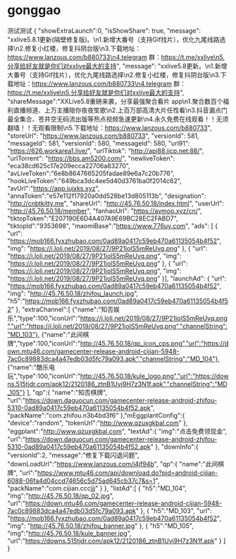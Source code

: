 # gonggao
测试测试
{
    "showExtraLaunch":0,
    "isShowShare": true,
    "message": "xxlive5.8.1更新(隔壁修复版)。\n1.新增大番号（支持Gif找片），优化九尾线路选择\n2.修复小红楼，修复抖阴台版\n3.下载地址：https://www.lanzous.com/b880733\n4.telegram 群：https://t.me/xxlive\n5.分享给好友就是你们对xxlive最大的支持",
    "message": "xxlive5.8更新。\n1.新增大番号（支持Gif找片），优化九尾线路选择\n2.修复小红楼，修复抖阴台版\n3.下载地址：https://www.lanzous.com/b880733\n4.telegram 群：https://t.me/xxlive\n5.分享给好友就是你们对xxlive最大的支持",
    "shareMessage":"XXLive5.8重磅来袭，分享最强聚合看片 app\n1.聚合数百个福利直播频道、上万主播陪你夜夜笙歌\n2.上百万部高清大片任性看\n3.抖音漏点门最全集合、苍井空无码流出版等热点视频急速更新\n4.永久免费在线观看！！无须翻墙！！无观看限制\n5.下载地址：https://www.lanzous.com/b880733",
    "storeUrl": "https://www.lanzous.com/b880733",
    "versionId": 581,
    "messageId": 581,
    "versionId": 580,
    "messageId": 580,
    "url91": "https://626.workarea1.live/",
    "urlTiktok": "http://api88.iicp.net:88/",
    "urlTorrent": "https://bbs.am5200.com/",
    "newliveToken": "eca38cd625c17e209ecca22706a83270",
    "avLiveToken":"6e8b8647665205fadae89e6a7c20b776",
    "hookLiveToken":"649bca3dc4ee5d40d3761ba0f2014c62",
	"avUrl":"https://app.iujxks.xyz",
	"annaToken":"e57e112f17920a0dd528be13d805113b",
    "designation": "http://cnbtkitty.me",
    "shareUrl": "http://45.76.50.18/index.html",
    "userUrl": "http://45.76.50.18/member",
    "fanhaoUrl": "https://avmoo.xyz/cn/",
    "tiktopToken":"E207190E6D4A407A9E69BC28EC2FABD7",
    "tiktopId":"9353698",
    "maomiBase":"https://www.776uy.com",
    "ads": [
        {
        "url": "https://mob166.fyxzhubao.com/0ad89a0417c59eb470a61135054b4f52",
        "img": "https://i.loli.net/2019/08/27/9P21iolS5mReUvq.png"
        },
        {
        "url": "https://i.loli.net/2019/08/27/9P21iolS5mReUvq.png",
        "img": "https://i.loli.net/2019/08/27/9P21iolS5mReUvq.png"
        },
	    {
        "url": "https://i.loli.net/2019/08/27/9P21iolS5mReUvq.png",
        "img": "https://i.loli.net/2019/08/27/9P21iolS5mReUvq.png"
        }],
    "launchAd": {
        "url": "https://mob166.fyxzhubao.com/0ad89a0417c59eb470a61135054b4f52",
        "img": "http://45.76.50.18/zhifou_launch.jpg",
	    "h5":"https://mob166.fyxzhubao.com/0ad89a0417c59eb470a61135054b4f52"
        },
    "extraChannel":[
        {"name":"知否娱乐","type":100,"iconUrl":"https://i.loli.net/2019/08/27/9P21iolS5mReUvq.png","url":"https://i.loli.net/2019/08/27/9P21iolS5mReUvq.png","channelString":"MD_103"},
        {"name":"此间棋牌","type":100,"iconUrl":"http://45.76.50.18/qp_icon_cps.png","url":"https://down.mtu46.com/gamecenter-release-android-cijian-5948-7ac0c89883dca4a47edb03d5fc79a093.apk","channelString":"MD_104"},
        {"name":"酷乐电玩","type":100,"iconUrl":"http://45.76.50.18/kule_logo.png","url":"https://downs.515tjdr.com/apk12/2120186_ztnB1Uvj9H7z3N1f.apk","channelString":"MD_105"}
        ],
    "qp":{
        "name":"知否棋牌",
        "url":"https://down.daguocun.com/gamecenter-release-android-zhifou-5310-0ad89a0417c59eb470a61135054b4f52.apk",
        "packName":"com.zhifou.n3b4bd3f6"
    },"mEggplantConfig":{
        "device":"random",
        "tokenUrl":"http://www.qzuxgkbal.com"
    },
    "eggplant":"http://www.qzuxgkbal.com",
    "textAd":{
        "img":"点击免费领现金",
        "url":"https://down.daguocun.com/gamecenter-release-android-zhifou-5310-0ad89a0417c59eb470a61135054b4f52.apk"
    },
    "downInfo":{
	    "versionId":2,
	    "message":"修复下载闪退问题",
	    "downLoadUrl":"https://www.lanzous.com/i4jf94b",
	    "qp":{
        	"name":"此间棋牌",
        	"url":"https://www.mtu46.com/api/download.do?pid=android-cijian-6088-06fa4d04ccd74656c5d75ad645cb37c7&s=1",
        	"packName":"com.cijian.cccjjj"
        }
    },
    "listAd":[
	    {
	    "h5":"MD_104",
        "img":"http://45.76.50.18/qp_02.jpg",
        "url":"https://down.mtu46.com/gamecenter-release-android-cijian-5948-7ac0c89883dca4a47edb03d5fc79a093.apk"
	    },
        {
        "h5":"MD_103",
        "url": "https://mob166.fyxzhubao.com/0ad89a0417c59eb470a61135054b4f52",
        "img": "http://45.76.50.18/zhifou_banner.jpg"
        },
	    {
	    "h5":"MD_105",
        "img":"http://45.76.50.18/kule_banner.jpg",
        "url":"https://downs.515tjdr.com/apk12/2120186_ztnB1Uvj9H7z3N1f.apk"
	    }
    ]
}
